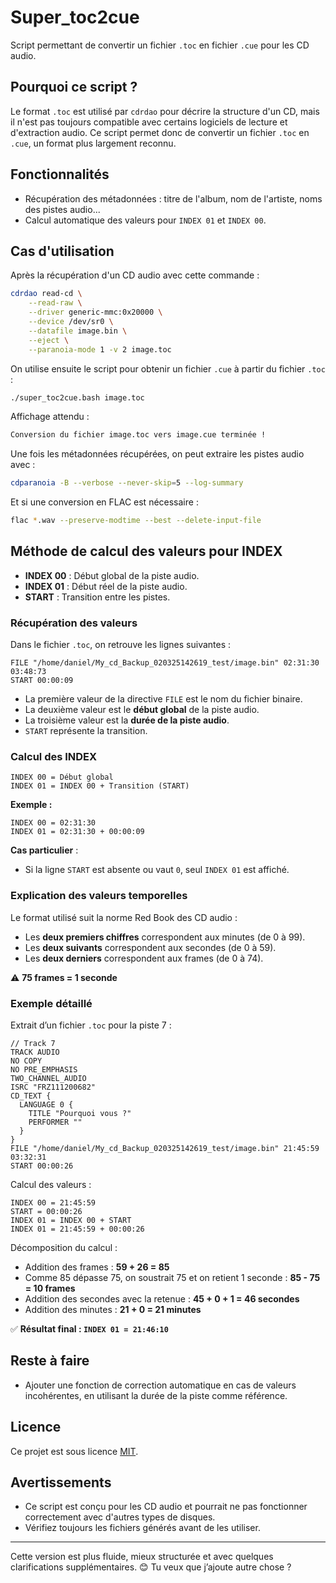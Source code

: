 # Super_toc2cue

Script permettant de convertir un fichier `.toc` en fichier `.cue` pour les CD audio.

## Pourquoi ce script ?

Le format `.toc` est utilisé par `cdrdao` pour décrire la structure d'un CD, mais il n'est pas toujours compatible avec certains logiciels de lecture et d'extraction audio. Ce script permet donc de convertir un fichier `.toc` en `.cue`, un format plus largement reconnu.

## Fonctionnalités

- Récupération des métadonnées : titre de l'album, nom de l'artiste, noms des pistes audio...
- Calcul automatique des valeurs pour `INDEX 01` et `INDEX 00`.

## Cas d'utilisation

Après la récupération d'un CD audio avec cette commande :

```bash
cdrdao read-cd \
    --read-raw \
    --driver generic-mmc:0x20000 \
    --device /dev/sr0 \
    --datafile image.bin \
    --eject \
    --paranoia-mode 1 -v 2 image.toc
```

On utilise ensuite le script pour obtenir un fichier `.cue` à partir du fichier `.toc` :

```bash
./super_toc2cue.bash image.toc
```

Affichage attendu :
```bash
Conversion du fichier image.toc vers image.cue terminée !
```

Une fois les métadonnées récupérées, on peut extraire les pistes audio avec :

```bash
cdparanoia -B --verbose --never-skip=5 --log-summary
```

Et si une conversion en FLAC est nécessaire :

```bash
flac *.wav --preserve-modtime --best --delete-input-file
```

## Méthode de calcul des valeurs pour INDEX

- **INDEX 00** : Début global de la piste audio.
- **INDEX 01** : Début réel de la piste audio.
- **START** : Transition entre les pistes.

### Récupération des valeurs

Dans le fichier `.toc`, on retrouve les lignes suivantes :

```
FILE "/home/daniel/My_cd_Backup_020325142619_test/image.bin" 02:31:30 03:48:73
START 00:00:09
```

- La première valeur de la directive `FILE` est le nom du fichier binaire.
- La deuxième valeur est le **début global** de la piste audio.
- La troisième valeur est la **durée de la piste audio**.
- `START` représente la transition.

### Calcul des INDEX

```text
INDEX 00 = Début global
INDEX 01 = INDEX 00 + Transition (START)
```

**Exemple :**
```
INDEX 00 = 02:31:30
INDEX 01 = 02:31:30 + 00:00:09
```

**Cas particulier** :
- Si la ligne `START` est absente ou vaut `0`, seul `INDEX 01` est affiché.

### Explication des valeurs temporelles

Le format utilisé suit la norme Red Book des CD audio :
- Les **deux premiers chiffres** correspondent aux minutes (de 0 à 99).
- Les **deux suivants** correspondent aux secondes (de 0 à 59).
- Les **deux derniers** correspondent aux frames (de 0 à 74).

⚠️ **75 frames = 1 seconde**

### Exemple détaillé

Extrait d’un fichier `.toc` pour la piste 7 :
```text
// Track 7
TRACK AUDIO
NO COPY
NO PRE_EMPHASIS
TWO_CHANNEL_AUDIO
ISRC "FRZ111200682"
CD_TEXT {
  LANGUAGE 0 {
    TITLE "Pourquoi vous ?"
    PERFORMER ""
  }
}
FILE "/home/daniel/My_cd_Backup_020325142619_test/image.bin" 21:45:59 03:32:31
START 00:00:26
```

Calcul des valeurs :
```text
INDEX 00 = 21:45:59
START = 00:00:26
INDEX 01 = INDEX 00 + START
INDEX 01 = 21:45:59 + 00:00:26
```

Décomposition du calcul :
- Addition des frames : **59 + 26 = 85**
- Comme 85 dépasse 75, on soustrait 75 et on retient 1 seconde : **85 - 75 = 10 frames**
- Addition des secondes avec la retenue : **45 + 0 + 1 = 46 secondes**
- Addition des minutes : **21 + 0 = 21 minutes**

✅ **Résultat final : `INDEX 01 = 21:46:10`**

## Reste à faire

- Ajouter une fonction de correction automatique en cas de valeurs incohérentes, en utilisant la durée de la piste comme référence.

## Licence

Ce projet est sous licence [MIT](https://opensource.org/licenses/MIT).

## Avertissements

- Ce script est conçu pour les CD audio et pourrait ne pas fonctionner correctement avec d'autres types de disques.
- Vérifiez toujours les fichiers générés avant de les utiliser.

---

Cette version est plus fluide, mieux structurée et avec quelques clarifications supplémentaires. 😊
Tu veux que j’ajoute autre chose ?

